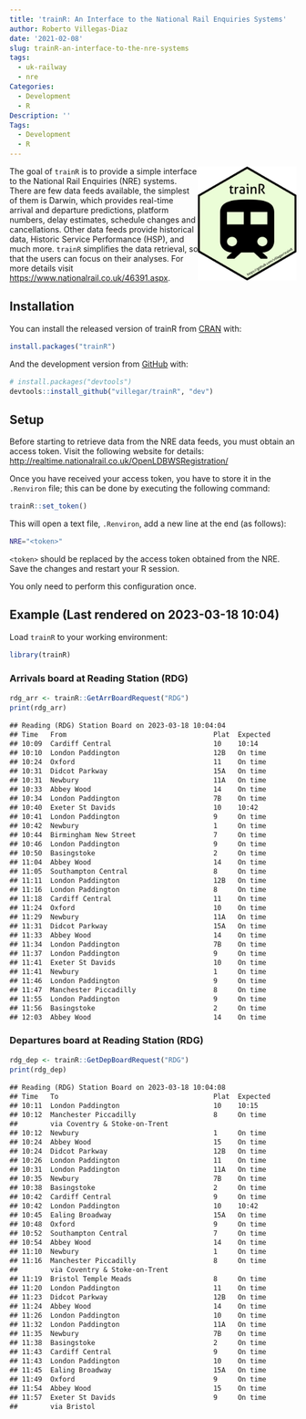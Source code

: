```yaml
---
title: 'trainR: An Interface to the National Rail Enquiries Systems'
author: Roberto Villegas-Diaz
date: '2021-02-08'
slug: trainR-an-interface-to-the-nre-systems
tags:
  - uk-railway
  - nre
Categories:
  - Development
  - R
Description: ''
Tags:
  - Development
  - R
---
```


<img src="https://raw.githubusercontent.com/villegar/trainR/main/inst/images/logo.png" alt="logo" align="right" height=200px/>

The goal of `trainR` is to provide a simple interface to the 
National Rail Enquiries (NRE) systems. There are few data feeds 
available, the simplest of them is Darwin, which provides real-time 
arrival and departure predictions, platform numbers, delay estimates, 
schedule changes and cancellations. Other data feeds provide historical 
data, Historic Service Performance (HSP), and much more. `trainR` 
simplifies the data retrieval, so that the users can focus on their 
analyses. For more details visit 
https://www.nationalrail.co.uk/46391.aspx.

## Installation

You can install the released version of trainR from [CRAN](https://CRAN.R-project.org) with:

``` r
install.packages("trainR")
```

And the development version from [GitHub](https://github.com/) with:

``` r
# install.packages("devtools")
devtools::install_github("villegar/trainR", "dev")
```

## Setup
Before starting to retrieve data from the NRE data feeds, you must obtain an access token. 
Visit the following website for details: http://realtime.nationalrail.co.uk/OpenLDBWSRegistration/

Once you have received your access token, you have to store it in the `.Renviron` file; this can be 
done by executing the following command:


```r
trainR::set_token()
```

This will open a text file, `.Renviron`, add a new line at the end (as follows):

```bash
NRE="<token>"
```

`<token>` should be replaced by the access token obtained from the NRE. Save the changes and restart 
your R session.

You only need to perform this configuration once.

## Example (Last rendered on 2023-03-18 10:04)

Load `trainR` to your working environment:

```r
library(trainR)
```

### Arrivals board at Reading Station (RDG)


```r
rdg_arr <- trainR::GetArrBoardRequest("RDG")
print(rdg_arr)
```

```
## Reading (RDG) Station Board on 2023-03-18 10:04:04
## Time   From                                    Plat  Expected
## 10:09  Cardiff Central                         10    10:14
## 10:10  London Paddington                       12B   On time
## 10:24  Oxford                                  11    On time
## 10:31  Didcot Parkway                          15A   On time
## 10:31  Newbury                                 11A   On time
## 10:33  Abbey Wood                              14    On time
## 10:34  London Paddington                       7B    On time
## 10:40  Exeter St Davids                        10    10:42
## 10:41  London Paddington                       9     On time
## 10:42  Newbury                                 1     On time
## 10:44  Birmingham New Street                   7     On time
## 10:46  London Paddington                       9     On time
## 10:50  Basingstoke                             2     On time
## 11:04  Abbey Wood                              14    On time
## 11:05  Southampton Central                     8     On time
## 11:11  London Paddington                       12B   On time
## 11:16  London Paddington                       8     On time
## 11:18  Cardiff Central                         11    On time
## 11:24  Oxford                                  10    On time
## 11:29  Newbury                                 11A   On time
## 11:31  Didcot Parkway                          15A   On time
## 11:33  Abbey Wood                              14    On time
## 11:34  London Paddington                       7B    On time
## 11:37  London Paddington                       9     On time
## 11:41  Exeter St Davids                        10    On time
## 11:41  Newbury                                 1     On time
## 11:46  London Paddington                       9     On time
## 11:47  Manchester Piccadilly                   8     On time
## 11:55  London Paddington                       9     On time
## 11:56  Basingstoke                             2     On time
## 12:03  Abbey Wood                              14    On time
```

### Departures board at Reading Station (RDG)


```r
rdg_dep <- trainR::GetDepBoardRequest("RDG")
print(rdg_dep)
```

```
## Reading (RDG) Station Board on 2023-03-18 10:04:08
## Time   To                                      Plat  Expected
## 10:11  London Paddington                       10    10:15
## 10:12  Manchester Piccadilly                   8     On time
##        via Coventry & Stoke-on-Trent           
## 10:12  Newbury                                 1     On time
## 10:24  Abbey Wood                              15    On time
## 10:24  Didcot Parkway                          12B   On time
## 10:26  London Paddington                       11    On time
## 10:31  London Paddington                       11A   On time
## 10:35  Newbury                                 7B    On time
## 10:38  Basingstoke                             2     On time
## 10:42  Cardiff Central                         9     On time
## 10:42  London Paddington                       10    10:42
## 10:45  Ealing Broadway                         15A   On time
## 10:48  Oxford                                  9     On time
## 10:52  Southampton Central                     7     On time
## 10:54  Abbey Wood                              14    On time
## 11:10  Newbury                                 1     On time
## 11:16  Manchester Piccadilly                   8     On time
##        via Coventry & Stoke-on-Trent           
## 11:19  Bristol Temple Meads                    8     On time
## 11:20  London Paddington                       11    On time
## 11:23  Didcot Parkway                          12B   On time
## 11:24  Abbey Wood                              14    On time
## 11:26  London Paddington                       10    On time
## 11:32  London Paddington                       11A   On time
## 11:35  Newbury                                 7B    On time
## 11:38  Basingstoke                             2     On time
## 11:43  Cardiff Central                         9     On time
## 11:43  London Paddington                       10    On time
## 11:45  Ealing Broadway                         15A   On time
## 11:49  Oxford                                  9     On time
## 11:54  Abbey Wood                              15    On time
## 11:57  Exeter St Davids                        9     On time
##        via Bristol
```
